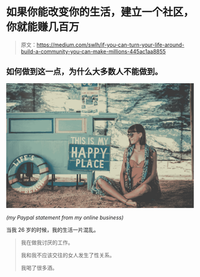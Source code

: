 # 如果你能改变你的生活，建立一个社区，你就能赚几百万

> 原文：<https://medium.com/swlh/if-you-can-turn-your-life-around-build-a-community-you-can-make-millions-445ac1aa8855>

## 如何做到这一点，为什么大多数人不能做到。

![](img/ad0f871b50d83f0862d7090e6af735fb.png)

*(my Paypal statement from my online business)*

当我 26 岁的时候，我的生活一片混乱。

> 我在做我讨厌的工作。
> 
> 我和我不应该交往的女人发生了性关系。
> 
> 我喝了很多酒。